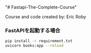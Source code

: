 "# Fastapi-The-Complete-Course"

Course and code created by: Eric Roby

### FastAPIを起動する場合

```bash
pip install -r requirement.txt
uvicorn books:app --reload
```